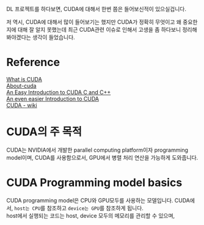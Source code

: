 DL 프로젝트를 하다보면, CUDA에 대해서 한번 쯤은 들어보신적이 있으실겁니다.  

저 역시, CUDA에 대해서 많이 들어보기는 했지만 CUDA가 정확히 무엇이고 왜 중요한지에 대해 잘 알지 못했는데 최근 CUDA관련 이슈로 인해서 고생을 좀 하다보니 정리해 봐야겠다는 생각이 들었습니다.

# Reference
[What is CUDA](https://blogs.nvidia.com/blog/what-is-cuda-2/)  
[About-cuda](https://developer.nvidia.com/about-cuda)  
[An Easy Introduction to CUDA C and C++](https://developer.nvidia.com/blog/easy-introduction-cuda-c-and-c/)  
[An even easier Introduction to CUDA](https://developer.nvidia.com/blog/even-easier-introduction-cuda/)  
[CUDA - wiki](https://ko.wikipedia.org/wiki/CUDA)

# CUDA의 주 목적
CUDA는 NVIDIA에서 개발한 parallel computing platform이자 programming model이며, CUDA를 사용함으로서, GPU에서 병렬 처리 연산을 가능하게 도와줍니다.

# CUDA Programming model basics
CUDA programming model은 CPU와 GPU모두를 사용하는 모델입니다. CUDA에서, `host는 CPU`를 참조하고 `device는 GPU`를 참조하게 됩니다.  
host에서 실행되는 코드는 host, device 모두의 메모리를 관리할 수 있으며, 